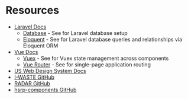 # Resources

* [Laravel Docs](https://laravel.com/docs/5.8)
  * [Database](https://laravel.com/docs/5.8/database) - See for Laravel database setup
  * [Eloquent](https://laravel.com/docs/5.8/eloquent) - See for Laravel database queries and relationships via Eloquent ORM
* [Vue Docs](https://vuejs.org/v2/guide/)
  * [Vuex](https://vuex.vuejs.org/guide/) - See for Vuex state management across components
  * [Vue Router](https://router.vuejs.org/guide/) - See for single-page application routing
* [US Web Design System Docs](https://designsystem.digital.gov/documentation/)
* [I-WASTE GitHub](https://github.com/Eastern-Research-Group/i-waste)
* [RADAR GitHub](https://github.com/Eastern-Research-Group/radar)
* [hsrp-components GitHub](https://github.com/Eastern-Research-Group/hsrp-components)